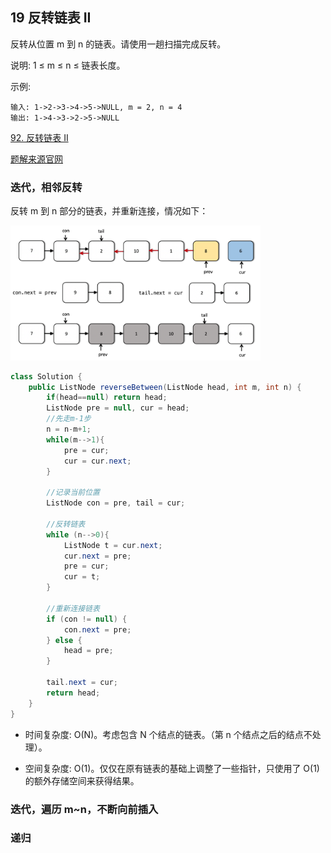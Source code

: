 ## 19 反转链表 II

反转从位置 m 到 n 的链表。请使用一趟扫描完成反转。

说明: 1 ≤ m ≤ n ≤ 链表长度。

示例:

```
输入: 1->2->3->4->5->NULL, m = 2, n = 4
输出: 1->4->3->2->5->NULL
```

[92. 反转链表 II](https://leetcode-cn.com/problems/reverse-linked-list-ii/)


[题解来源官网](https://leetcode-cn.com/problems/reverse-linked-list-ii/solution/fan-zhuan-lian-biao-ii-by-leetcode/)

### 迭代，相邻反转 


反转 m 到 n 部分的链表，并重新连接，情况如下：


<img src="./imglinklist/04-92.png" width=400>



```java
class Solution {
    public ListNode reverseBetween(ListNode head, int m, int n) {
        if(head==null) return head;
        ListNode pre = null, cur = head;
        //先走m-1步
        n = n-m+1;
        while(m-->1){
            pre = cur;
            cur = cur.next;
        }

        //记录当前位置
        ListNode con = pre, tail = cur;

        //反转链表
        while (n-->0){
            ListNode t = cur.next;
            cur.next = pre;
            pre = cur;
            cur = t;
        }

        //重新连接链表
        if (con != null) {
            con.next = pre;
        } else {
            head = pre;
        }

        tail.next = cur;
        return head;
    }
}
```

* 时间复杂度: O(N)。考虑包含 N 个结点的链表。（第 n 个结点之后的结点不处理）。

* 空间复杂度: O(1)。仅仅在原有链表的基础上调整了一些指针，只使用了 O(1) 的额外存储空间来获得结果。


### 迭代，遍历 m~n，不断向前插入



### 递归



